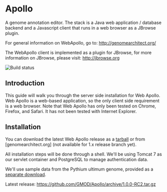 Apollo
======

A genome annotation editor.  The stack is a Java web application / database backend and a Javascript client that runs in a web browser as a JBrowse plugin.  

For general information on WebApollo, go to: 
http://genomearchitect.org/

The WebApollo client is implemented as a plugin for JBrowse, for more information on JBrowse, please visit:
http://jbrowse.org

![Build status](https://travis-ci.org/GMOD/Apollo.svg?branch=master)

Introduction
------------

This guide will walk you through the server side installation for Web
Apollo. Web Apollo is a web-based application, so the only client side
requirement is a web browser. Note that Web Apollo has only been tested
on Chrome, Firefox, and Safari. It has not been tested with Internet
Explorer.

Installation
------------

You can download the latest Web Apollo release as a
[tarball](https://github.com/gmod/Apollo.git) or from
[genomearchitect.org] (not available for 1.x release branch yet).

All installation steps will be done through a shell. We'll be using Tomcat 7
as our servlet container and PostgreSQL to manage authentication data.

We'll use sample data from the Pythium ultimum genome, provided as a
[separate download](http://icebox.lbl.gov/webapollo/data/pyu_data.tgz).

Latest release: https://github.com/GMOD/Apollo/archive/1.0.0-RC2.tar.gz

